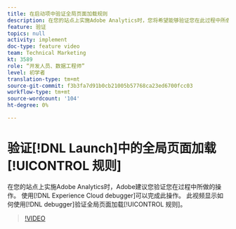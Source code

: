 ```yaml
---
title: 在启动项中验证全局页面加载规则
description: 在您的站点上实施Adobe Analytics时，您将希望能够验证您在此过程中所做的操作。 Experience Cloud调试器进行救援！ 此视频显示如何使用调试器验证全局页面加载规则。
feature: 验证
topics: null
activity: implement
doc-type: feature video
team: Technical Marketing
kt: 3589
role: “开发人员、数据工程师”
level: 初学者
translation-type: tm+mt
source-git-commit: f3b3fa7d91b0cb21005b57768ca23ed6700fcc03
workflow-type: tm+mt
source-wordcount: '104'
ht-degree: 0%

---
```



# 验证[!DNL Launch]中的全局页面加载[!UICONTROL 规则]

在您的站点上实施Adobe Analytics时，Adobe建议您验证您在过程中所做的操作。 使用[!DNL Experience Cloud debugger]可以完成此操作。 此视频显示如何使用[!DNL debugger]验证全局页面加载[!UICONTROL 规则]。

>[!VIDEO](https://video.tv.adobe.com/v/28776/?quality=12)
